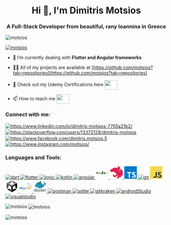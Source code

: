 <h1 align="center">Hi 👋, I'm Dimitris Motsios</h1>
<h3 align="center">A Full-Stack Developer from beautiful, rany Ioannina in Greece</h3>

<p align="left"> <img src="https://komarev.com/ghpvc/?username=motsios&label=Profile%20views&color=0e75b6&style=flat" alt="motsios" /> </p>

<p align="left"> <a href="https://github.com/ryo-ma/github-profile-trophy"><img src="https://github-profile-trophy.vercel.app/?username=motsios" alt="motsios" /></a> </p>

- 🌱 I’m currently dealing with **Flutter and Angular frameworks**

- 👨‍💻 All of my projects are available at [https://github.com/motsios?tab=repositories](https://github.com/motsios?tab=repositories)

- 📃 Check out my Udemy Certifications here 
<a href="https://www.linkedin.com/in/dimitris-motsios-7755a21b2/details/certifications/" target="blank"><img align="center" src="https://pbs.twimg.com/profile_images/1415325668787855361/nxZY4zVv_400x400.png" height="30" width="40" /></a>

- 📫 How to reach me
<a href="mailto:www.motsios@hotmail.com" target="blank"><img align="center" src="https://e7.pngegg.com/pngimages/794/124/png-clipart-white-and-blue-application-logo-microsoft-outlook-outlook-com-hotmail-email-microsoft-blue-angle-thumbnail.png" height="30" width="40" /></a>

<h3 align="left">Connect with me:</h3>
<p align="left">
<a href="https://www.linkedin.com/in/dimitris-motsios-7755a21b2/" target="blank"><img align="center" src="https://raw.githubusercontent.com/rahuldkjain/github-profile-readme-generator/master/src/images/icons/Social/linked-in-alt.svg" alt="https://www.linkedin.com/in/dimitris-motsios-7755a21b2/" height="30" width="40" /></a>
<a href="https://stackoverflow.com/users/13372128/dimitris-motsios" target="blank"><img align="center" src="https://raw.githubusercontent.com/rahuldkjain/github-profile-readme-generator/master/src/images/icons/Social/stack-overflow.svg" alt="https://stackoverflow.com/users/13372128/dimitris-motsios" height="30" width="40" /></a>
<a href="https://www.facebook.com/dimitris.motsios.5" target="blank"><img align="center" src="https://raw.githubusercontent.com/rahuldkjain/github-profile-readme-generator/master/src/images/icons/Social/facebook.svg" alt="https://www.facebook.com/dimitris.motsios.5" height="30" width="40" /></a>
<a href="https://www.instagram.com/motsios/" target="blank"><img align="center" src="https://raw.githubusercontent.com/rahuldkjain/github-profile-readme-generator/master/src/images/icons/Social/instagram.svg" alt="https://www.instagram.com/motsios/" height="30" width="40" /></a>
</p>

<h3 align="left">Languages and Tools:</h3>
<p align="left"> 
<a href="https://dart.dev" target="_blank" rel="noreferrer"> <img src="https://www.vectorlogo.zone/logos/dartlang/dartlang-icon.svg" alt="dart" width="40" height="40"/> </a> 
<a href="https://flutter.dev" target="_blank" rel="noreferrer"> <img src="https://www.vectorlogo.zone/logos/flutterio/flutterio-icon.svg" alt="flutter" width="40" height="40"/> </a> 
<a href="https://ionicframework.com" target="_blank" rel="noreferrer"> <img src="https://upload.wikimedia.org/wikipedia/commons/d/d1/Ionic_Logo.svg" alt="ionic" width="40" height="40"/> </a>   
<a href="https://kotlinlang.org" target="_blank" rel="noreferrer"> <img src="https://www.vectorlogo.zone/logos/kotlinlang/kotlinlang-icon.svg" alt="kotlin" width="40" height="40"/> </a>  
<a href="https://angular.io" target="_blank" rel="noreferrer"> <img src="https://angular.io/assets/images/logos/angular/angular.svg" alt="angular" width="40" height="40"/> </a>
<a href="https://nodejs.org" target="_blank" rel="noreferrer"> <img src="https://raw.githubusercontent.com/devicons/devicon/master/icons/nodejs/nodejs-original-wordmark.svg" alt="nodejs" width="40" height="40"/> </a> 
<a href="https://nestjs.com/" target="_blank" rel="noreferrer"> <img src="https://raw.githubusercontent.com/devicons/devicon/master/icons/nestjs/nestjs-plain.svg" alt="nestjs" width="40" height="40"/> </a> 
<a href="https://www.typescriptlang.org/" target="_blank" rel="noreferrer"> <img src="https://raw.githubusercontent.com/devicons/devicon/master/icons/typescript/typescript-original.svg" alt="typescript" width="40" height="40"/> </a> 
<a href="https://
-scm.com/" target="_blank" rel="noreferrer"> <img src="https://www.vectorlogo.zone/logos/git-scm/git-scm-icon.svg" alt="git" width="40" height="40"/> </a> 
<a href="https://developer.mozilla.org/en-US/docs/Web/JavaScript" target="_blank" rel="noreferrer"> <img src="https://raw.githubusercontent.com/devicons/devicon/master/icons/javascript/javascript-original.svg" alt="javascript" width="40" height="40"/> </a>
<a href="https://unity.com/" target="_blank" rel="noreferrer"> <img src="https://raw.githubusercontent.com/devicons/devicon/master/icons/unity/unity-original.svg" alt="unity" width="40" height="40"/> </a>  
<a href="https://www.mysql.com/" target="_blank" rel="noreferrer"> <img src="https://raw.githubusercontent.com/devicons/devicon/master/icons/mysql/mysql-original-wordmark.svg" alt="mysql" width="40" height="40"/> </a>  
<a href="https://www.docker.com/" target="_blank" rel="noreferrer"> <img src="https://raw.githubusercontent.com/devicons/devicon/master/icons/docker/docker-original-wordmark.svg" alt="docker" width="40" height="40"/> </a> 
<a href="https://postman.com" target="_blank" rel="noreferrer"> <img src="https://www.vectorlogo.zone/logos/getpostman/getpostman-icon.svg" alt="postman" width="40" height="40"/> </a> 
<a href="https://www.sqlite.org/" target="_blank" rel="noreferrer"> <img src="https://www.vectorlogo.zone/logos/sqlite/sqlite-icon.svg" alt="sqlite" width="40" height="40"/> </a> 
<a href="https://www.gitkraken.com/" target="_blank" rel="noreferrer"> <img src="https://www.gitkraken.com/wp-content/uploads/2021/06/gitkraken-logo-dark-sq.png" alt="gitkraken" width="40" height="40"/> </a> 
<a href="https://developer.android.com/about" target="_blank" rel="noreferrer"> <img src="https://upload.wikimedia.org/wikipedia/commons/thumb/9/95/Android_Studio_Icon_3.6.svg/1900px-Android_Studio_Icon_3.6.svg.png" alt="androidStudio" width="40" height="40"/> </a> 
<a href="https://code.visualstudio.com/" target="_blank" rel="noreferrer"> <img src="https://upload.wikimedia.org/wikipedia/commons/thumb/9/9a/Visual_Studio_Code_1.35_icon.svg/2048px-Visual_Studio_Code_1.35_icon.svg.png" alt="visualstudio" width="40" height="40"/> </a> 
</p>

<p><img align="left" src="https://github-readme-stats.vercel.app/api/top-langs?username=motsios&show_icons=true&locale=en&layout=compact" alt="motsios" /></p>

<p>&nbsp;<img align="center" src="https://github-readme-stats.vercel.app/api?username=motsios&show_icons=true&locale=en" alt="motsios" /></p>

<p><img align="center" src="https://github-readme-streak-stats.herokuapp.com/?user=motsios&" alt="motsios" /></p>
